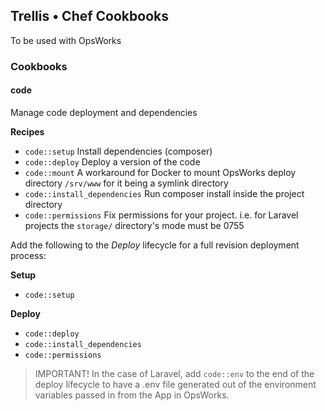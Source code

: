 ## Trellis • Chef Cookbooks
To be used with OpsWorks

### Cookbooks

#### code
Manage code deployment and dependencies

**Recipes**

- `code::setup` Install dependencies (composer)
- `code::deploy` Deploy a version of the code
- `code::mount` A workaround for Docker to mount OpsWorks deploy directory `/srv/www` for it being a symlink directory
- `code::install_dependencies` Run composer install inside the project directory
- `code::permissions` Fix permissions for your project. i.e. for Laravel projects the `storage/` directory's mode must be 0755

Add the following to the *Deploy* lifecycle for a full revision deployment process:

**Setup**
- `code::setup`

**Deploy**
- `code::deploy`
- `code::install_dependencies`
- `code::permissions`

> IMPORTANT!
In the case of Laravel, add `code::env` to the end of the deploy lifecycle to have
a .env file generated out of the environment variables passed in from the App in OpsWorks.

